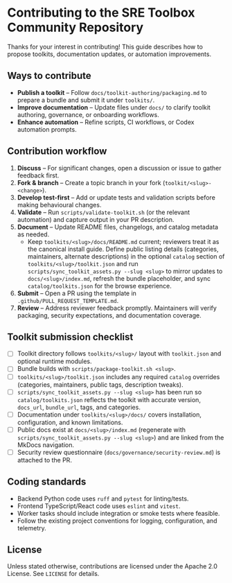 # Contributing to the SRE Toolbox Community Repository

Thanks for your interest in contributing! This guide describes how to propose toolkits, documentation updates, or automation improvements.

## Ways to contribute

- **Publish a toolkit** – Follow `docs/toolkit-authoring/packaging.md` to prepare a bundle and submit it under `toolkits/`.
- **Improve documentation** – Update files under `docs/` to clarify toolkit authoring, governance, or onboarding workflows.
- **Enhance automation** – Refine scripts, CI workflows, or Codex automation prompts.

## Contribution workflow

1. **Discuss** – For significant changes, open a discussion or issue to gather feedback first.
2. **Fork & branch** – Create a topic branch in your fork (`toolkit/<slug>-<change>`).
3. **Develop test-first** – Add or update tests and validation scripts before making behavioural changes.
4. **Validate** – Run `scripts/validate-toolkit.sh` (or the relevant automation) and capture output in your PR description.
5. **Document** – Update README files, changelogs, and catalog metadata as needed.
   - Keep `toolkits/<slug>/docs/README.md` current; reviewers treat it as the
     canonical install guide. Define public listing details (categories,
     maintainers, alternate descriptions) in the optional `catalog` section of
     `toolkits/<slug>/toolkit.json` and run `scripts/sync_toolkit_assets.py --slug
     <slug>` to mirror updates to `docs/<slug>/index.md`, refresh the bundle
     placeholder, and sync `catalog/toolkits.json` for the browse experience.
6. **Submit** – Open a PR using the template in `.github/PULL_REQUEST_TEMPLATE.md`.
7. **Review** – Address reviewer feedback promptly. Maintainers will verify packaging, security expectations, and documentation coverage.

## Toolkit submission checklist

- [ ] Toolkit directory follows `toolkits/<slug>/` layout with `toolkit.json` and optional runtime modules.
- [ ] Bundle builds with `scripts/package-toolkit.sh <slug>`.
- [ ] `toolkits/<slug>/toolkit.json` includes any required `catalog`
      overrides (categories, maintainers, public tags, description tweaks).
- [ ] `scripts/sync_toolkit_assets.py --slug <slug>` has been run so
      `catalog/toolkits.json` reflects the toolkit with accurate version,
      `docs_url`, `bundle_url`, tags, and categories.
- [ ] Documentation under `toolkits/<slug>/docs/` covers installation, configuration, and known limitations.
- [ ] Public docs exist at `docs/<slug>/index.md` (regenerate with
      `scripts/sync_toolkit_assets.py --slug <slug>`) and are linked from the
      MkDocs navigation.
- [ ] Security review questionnaire (`docs/governance/security-review.md`) is attached to the PR.

## Coding standards

- Backend Python code uses `ruff` and `pytest` for linting/tests.
- Frontend TypeScript/React code uses `eslint` and `vitest`.
- Worker tasks should include integration or smoke tests where feasible.
- Follow the existing project conventions for logging, configuration, and telemetry.

## License

Unless stated otherwise, contributions are licensed under the Apache 2.0 License. See `LICENSE` for details.

